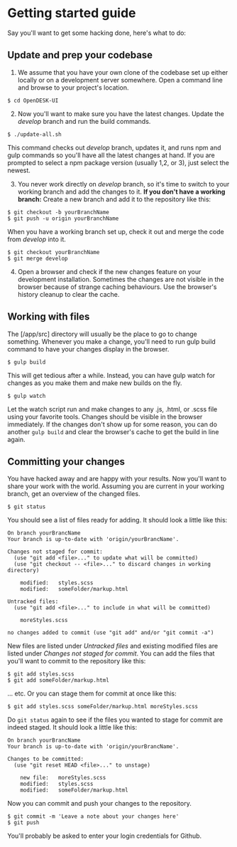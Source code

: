 # Getting started guide

Say you'll want to get some hacking done, here's what to do:

## Update and prep your codebase

1. We assume that you have your own clone of the codebase set up either locally or on a development server somewhere. Open a command line and browse to your project's location.
```
$ cd OpenDESK-UI
```

2. Now you'll want to make sure you have the latest changes. Update the _develop_ branch and run the build commands.
```
$ ./update-all.sh
```
This command checks out _develop_ branch, updates it, and runs npm and gulp commands so you'll have all the latest changes at hand. If you are prompted to select a npm package version (usually 1,2, or 3), just select the newest.

3. You never work directly on _develop_ branch, so it's time to switch to your working branch and add the changes to it. 
**If you don't have a working branch:** Create a new branch and add it to the repository like this:
```
$ git checkout -b yourBranchName
$ git push -u origin yourBranchName
```
When you have a working branch set up, check it out and merge the code from _develop_ into it.
```
$ git checkout yourBranchName
$ git merge develop
```

4. Open a browser and check if the new changes feature on your development installation. Sometimes the changes are not visible in the browser because of strange caching behaviours. Use the browser's history cleanup to clear the cache.


## Working with files

The [/app/src] directory will usually be the place to go to change something. Whenever you make a change, you'll need to run gulp build command to have your changes display in the browser.
```
$ gulp build
```
This will get tedious after a while. Instead, you can have gulp watch for changes as you make them and make new builds on the fly.
```
$ gulp watch
```
Let the watch script run and make changes to any .js, .html, or .scss file using your favorite tools. Changes should be visible in the browser immediately. If the changes don't show up for some reason, you can do another `gulp build` and clear the browser's cache to get the build in line again.


## Committing your changes

You have hacked away and are happy with your results. Now you'll want to share your work with the world.
Assuming you are current in your working branch, get an overview of the changed files.
```
$ git status
```
You should see a list of files ready for adding. It should look a little like this:
```
On branch yourBrancName
Your branch is up-to-date with 'origin/yourBrancName'.

Changes not staged for commit:
  (use "git add <file>..." to update what will be committed)
  (use "git checkout -- <file>..." to discard changes in working directory)

	modified:   styles.scss
	modified:   someFolder/markup.html

Untracked files:
  (use "git add <file>..." to include in what will be committed)

	moreStyles.scss

no changes added to commit (use "git add" and/or "git commit -a")
```
New files are listed under _Untracked files_ and existing modified files are listed under _Changes not staged for commit_.
You can add the files that you'll want to commit to the repository like this:
```
$ git add styles.scss
$ git add someFolder/markup.html
```
... etc. Or you can stage them for commit at once like this:
```
$ git add styles.scss someFolder/markup.html moreStyles.scss
```
Do `git status` again to see if the files you wanted to stage for commit are indeed staged. It should look a little like this:
```
On branch yourBrancName
Your branch is up-to-date with 'origin/yourBrancName'.

Changes to be committed:
  (use "git reset HEAD <file>..." to unstage)

	new file:   moreStyles.scss
	modified:   styles.scss
	modified:   someFolder/markup.html
```
Now you can commit and push your changes to the repository.
```
$ git commit -m 'Leave a note about your changes here'
$ git push
```
You'll probably be asked to enter your login credentials for Github.
